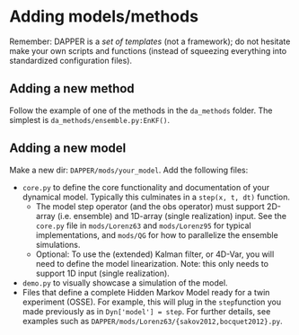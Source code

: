 Adding models/methods
======================
Remember: DAPPER is a *set of templates* (not a framework);
do not hesitate make your own scripts and functions
(instead of squeezing everything into standardized configuration files).


Adding a new method
----------------------------------
Follow the example of one of the methods in the `da_methods` folder.
The simplest is `da_methods/ensemble.py:EnKF()`.


Adding a new model
----------------------------------

Make a new dir: `DAPPER/mods/your_model`. Add the following files:
* `core.py` to define the core functionality and documentation of your dynamical model.
    Typically this culminates in a `step(x, t, dt)` function.
  * The model step operator (and the obs operator) must support
    2D-array (i.e. ensemble) and 1D-array (single realization) input.
    See the `core.py` file in `mods/Lorenz63` and `mods/Lorenz95` for typical
    implementations, and `mods/QG` for how to parallelize the ensemble simulations.
  * Optional: To use the (extended) Kalman filter, or 4D-Var,
    you will need to define the model linearization.
    Note: this only needs to support 1D input (single realization).
* `demo.py` to visually showcase a simulation of the model.
* Files that define a complete Hidden Markov Model ready for a twin experiment (OSSE).
    For example, this will plug in the `step`function you made previously as in `Dyn['model'] = step`.
    For further details, see examples such as `DAPPER/mods/Lorenz63/{sakov2012,bocquet2012}.py`.


<!--
* To begin with, test whether the model works
    * on 1 realization
    * on several realizations (simultaneously)
* Thereafter, try assimilating using
    * a big ensemble
    * a safe (e.g. 1.2) inflation value
    * small initial perturbations
      (big/sharp noises might cause model blow up)
    * small(er) integrational time step
      (assimilation might create instabilities)
    * very large observation noise (free run)
    * or very small observation noise (perfectly observed system)
-->




